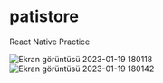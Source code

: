 # patistore
React Native Practice 

![Ekran görüntüsü 2023-01-19 180118](https://user-images.githubusercontent.com/49645638/213476801-9f5a42fe-51c9-436f-9f25-5f189a5115b5.png)
![Ekran görüntüsü 2023-01-19 180142](https://user-images.githubusercontent.com/49645638/213476859-ba56970a-c5fe-49aa-b340-e2aebac4f3d3.png)

